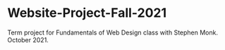 # Website-Project-Fall-2021
Term project for Fundamentals of Web Design class with Stephen Monk. October 2021.
